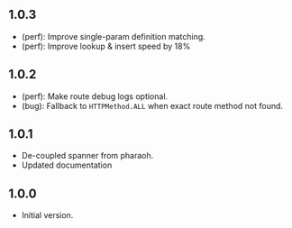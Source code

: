 ## 1.0.3

- (perf): Improve single-param definition matching.
- (perf): Improve lookup & insert speed by 18%

## 1.0.2

- (perf): Make route debug logs optional.
- (bug): Fallback to `HTTPMethod.ALL` when exact route method not found.

## 1.0.1

- De-coupled spanner from pharaoh.
- Updated documentation

## 1.0.0

- Initial version.

